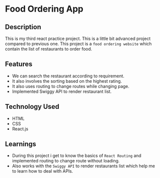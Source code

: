 # Food Ordering App

## Description
This is my third react practice project. This is a little bit advanced project compared to previous one. This project is a `food ordering website` which contain the list of restaurants to order food.

## Features
- We can search the restaurant according to requirement.
- It also involves the sorting based on the highest rating.
- It also uses routing to change routes while changing page.
- Implemented Swiggy API to render restaurant list.

## Technology Used
- HTML
- CSS
- React.js

## Learnings
- During this project i get to know the basics of `React Routing` and implemented routing to change route without loading.
- Also works with the `Swiggy API` to render restaurants list which help me to learn how to deal with APIs.
